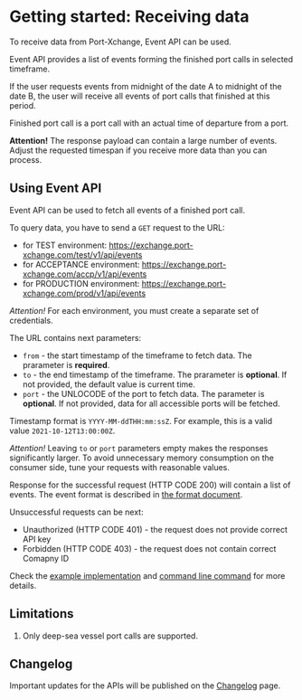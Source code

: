 # Getting started: Receiving data

To receive data from Port-Xchange, Event API can be used.

Event API provides a list of events forming the finished port calls in selected timeframe.

If the user requests events from midnight of the date A to midnight of the date B, the user will receive all events of port calls that finished at this period.

Finished port call is a port call with an actual time of departure from a port.

**Attention!** 
The response payload can contain a large number of events. Adjust the requested timespan if you receive more data than you can process.

## Using Event API

Event API can be used to fetch all events of a finished port call. 

To query data, you have to send a `GET` request to the URL: 
- for TEST environment: https://exchange.port-xchange.com/test/v1/api/events
- for ACCEPTANCE environment: https://exchange.port-xchange.com/accp/v1/api/events
- for PRODUCTION environment: https://exchange.port-xchange.com/prod/v1/api/events

*Attention!* 
For each environment, you must create a separate set of credentials.

The URL contains next parameters:

- `from` - the start timestamp of the timeframe to fetch data. The prarameter is **required**.
- `to` - the end timestamp of the timeframe. The prarameter is **optional**. If not provided, the default value is current time.
- `port` - the UNLOCODE of the port to fetch data. The parameter is **optional**. If not provided, data for all accessible ports will be fetched.

Timestamp format is `YYYY-MM-ddTHH:mm:ssZ`.
For example, this is a valid value `2021-10-12T13:00:00Z`.

*Attention!* 
Leaving `to` or `port` parameters empty makes the responses significantly larger. To avoid unnecessary memory consumption on the consumer side, tune your requests with reasonable values.

Response for the successful request (HTTP CODE 200) will contain a list of events. The event format is described in [the format document](https://github.com/PortCallOptimisation/port-call-event-format/blob/master/Event_spec.ts).

Unsuccessful requests can be next:
- Unauthorized (HTTP CODE 401) - the request does not provide correct API key
- Forbidden (HTTP CODE 403) - the request does not contain correct Comapny ID

Check the [example implementation](/resources/event_api.py) and [command line command](/resources/event_api.sh) for more details.

## Limitations

1. Only deep-sea vessel port calls are supported.

## Changelog

Important updates for the APIs will be published on the [Changelog](/sending-data/changelog.md) page.